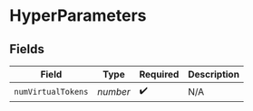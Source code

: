 # HyperParameters


## Fields

| Field              | Type               | Required           | Description        |
| ------------------ | ------------------ | ------------------ | ------------------ |
| `numVirtualTokens` | *number*           | :heavy_check_mark: | N/A                |